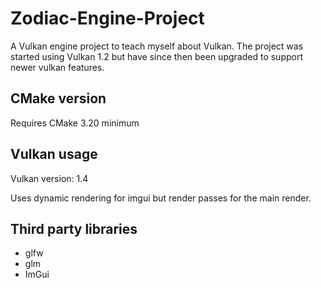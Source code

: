 # Zodiac-Engine-Project
A Vulkan engine project to teach myself about Vulkan. The project was started using Vulkan 1.2 but have since then been upgraded to support newer vulkan features.

## CMake version
Requires CMake 3.20 minimum

## Vulkan usage
Vulkan version: 1.4

Uses dynamic rendering for imgui but render passes for the main render.

## Third party libraries
- glfw
- glm
- ImGui
